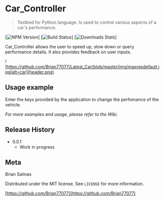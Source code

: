 # Car_Controller
> Testbed for Python language.  Is used to control various aspects of a car's performance.

[![NPM Version][npm-image]]
[![Build Status][brian-image]]
[![Downloads Stats][npm-downloads]]

Car_Controller allows the user to speed up, slow down or query performance details.  It also provides feedback on user inputs.

![https://github.com/Brian77077/Latest_Car/blob/master/img/maxresdefault.jpg|alt=car](header.png)

## Usage example

Enter the keys provided by the application to change the perfomance of the vehicle.

_For more examples and usage, please refer to the Wiki._

## Release History

* 0.0.1
    * Work in progress

## Meta

Brian Salinas

Distributed under the MIT license. See ``LICENSE`` for more information.

[https://github.com/Brian77077](https://github.com/Brian77077)

<!-- Markdown link & img dfn's -->
[npm-image]: https://img.shields.io/badge/npm-v0.0.1-orange.svg
[npm-downloads]: https://img.shields.io/badge/downloads-0%2Fmonth-yellowgreen.svg
[brian-image]: https://img.shields.io/badge/build-passing-green.svg

